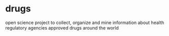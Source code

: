 # drugs
open science project to collect, organize and mine information about health regulatory agencies approved drugs around the world
